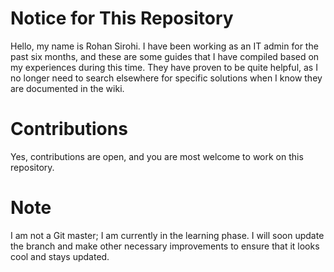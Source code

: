# Notice for This Repository

Hello, my name is Rohan Sirohi. I have been working as an IT admin for the past six months, and these are some guides that I have compiled based on my experiences during this time. They have proven to be quite helpful, as I no longer need to search elsewhere for specific solutions when I know they are documented in the wiki.

# Contributions

Yes, contributions are open, and you are most welcome to work on this repository.

# Note

I am not a Git master; I am currently in the learning phase. I will soon update the branch and make other necessary improvements to ensure that it looks cool and stays updated.